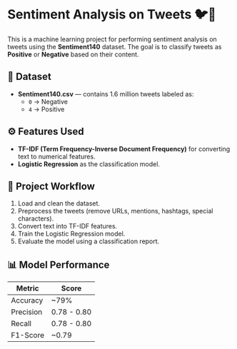 # Sentiment Analysis on Tweets 🐦💬

This is a machine learning project for performing sentiment analysis on tweets using the **Sentiment140** dataset. The goal is to classify tweets as **Positive** or **Negative** based on their content.

## 📂 Dataset
- **Sentiment140.csv** — contains 1.6 million tweets labeled as:
  - `0` → Negative
  - `4` → Positive

## ⚙️ Features Used
- **TF-IDF (Term Frequency-Inverse Document Frequency)** for converting text to numerical features.
- **Logistic Regression** as the classification model.

## 🚀 Project Workflow
1. Load and clean the dataset.
2. Preprocess the tweets (remove URLs, mentions, hashtags, special characters).
3. Convert text into TF-IDF features.
4. Train the Logistic Regression model.
5. Evaluate the model using a classification report.

## 📊 Model Performance
| Metric     | Score  |
|------------|--------|
| Accuracy   | ~79%   |
| Precision  | 0.78 - 0.80 |
| Recall     | 0.78 - 0.80 |
| F1-Score   | ~0.79  |
